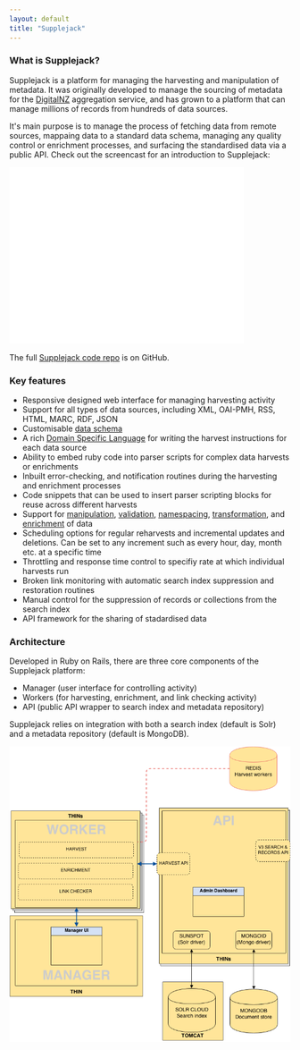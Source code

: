 ```yaml
---
layout: default
title: "Supplejack"
---
```

### What is Supplejack?

Supplejack is a platform for managing the harvesting and manipulation of metadata. It was originally developed to manage the sourcing of metadata for the [DigitalNZ](http://www.digitalnz.org/) aggregation service, and has grown to a platform that can manage millions of records from hundreds of data sources.

It's main purpose is to manage the process of fetching data from remote sources, mappaing data to a standard data schema, managing any quality control or enrichment processes, and surfacing the standardised data via a public API. Check out the screencast for an introduction to Supplejack:

<iframe width="420" height="315" src="//www.youtube.com/embed/MLUURxcfcLc" frameborder="0" allowfullscreen></iframe>

The full [Supplejack code repo](https://github.com/DigitalNZ) is on GitHub.


### Key features

* Responsive designed web interface for managing harvesting activity
* Support for all types of data sources, including XML, OAI-PMH, RSS, HTML, MARC, RDF, JSON
* Customisable [data schema](http://digitalnz.github.io/supplejack/api/creating-a-schema.html)
* A rich [Domain Specific Language](http://digitalnz.github.io/supplejack/manager/introduction-to-parser-scripts.html) for writing the harvest instructions for each data source
* Ability to embed ruby code into parser scripts for complex data harvests or enrichments
* Inbuilt error-checking, and notification routines during the harvesting and enrichment processes
* Code snippets that can be used to insert parser scripting blocks for reuse across different harvests
* Support for [manipulation](http://digitalnz.github.io/supplejack/manager/modifiers.html), [validation](http://digitalnz.github.io/supplejack/manager/validations.html), [namespacing](http://digitalnz.github.io/supplejack/manager/xml-namespaces.html), [transformation](http://digitalnz.github.io/supplejack/manager/attribute-transformation-options.html), and [enrichment](http://digitalnz.github.io/supplejack/manager/enrichments.html) of data
* Scheduling options for regular reharvests and incremental updates and deletions. Can be set to any increment such as every hour, day, month etc. at a specific time
* Throttling and response time control to specifiy rate at which individual harvests run
* Broken link monitoring with automatic search index suppression and restoration routines
* Manual control for the suppression of records or collections from the search index
* API framework for the sharing of stadardised data



### Architecture

Developed in Ruby on Rails, there are three core components of the Supplejack platform:

* Manager (user interface for controlling activity)
* Workers (for harvesting, enrichment, and link checking activity)
* API (public API wrapper to search index and metadata repository)

Supplejack relies on integration with both a search index (default is Solr) and a metadata repository (default is MongoDB).

![Supplejack Architecture](images/Master-DigitalNZ-Infrastructure-Supplejack-View.png) 
